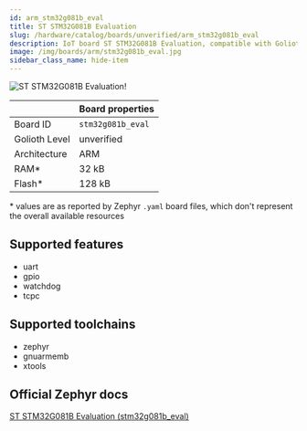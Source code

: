 ```yaml
---
id: arm_stm32g081b_eval
title: ST STM32G081B Evaluation
slug: /hardware/catalog/boards/unverified/arm_stm32g081b_eval
description: IoT board ST STM32G081B Evaluation, compatible with Golioth at unverified level.
image: /img/boards/arm/stm32g081b_eval.jpg
sidebar_class_name: hide-item
---
```


[//]: # (This is an auto-generated file, do not edit! Changes to it will be lost upon re-generation)

![ST STM32G081B Evaluation!](/img/boards/arm/stm32g081b_eval.jpg "ST STM32G081B Evaluation")

|                | Board properties     |
| -------------  | -------------------- |
| Board ID       | `stm32g081b_eval` |
| Golioth Level  | unverified       |
| Architecture   | ARM |
| RAM*           | 32 kB |
| Flash*         | 128 kB |

\* values are as reported by Zephyr `.yaml` board files, which don't represent the overall available resources



## Supported features

* uart
* gpio
* watchdog
* tcpc

## Supported toolchains

* zephyr
* gnuarmemb
* xtools

## Official Zephyr docs

[ST STM32G081B Evaluation (stm32g081b_eval)](https://docs.zephyrproject.org/latest/boards/arm/stm32g081b_eval/doc/index.html)
